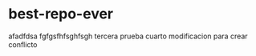 # best-repo-ever

afadfdsa
fgfgsfhfsghfsgh
tercera prueba
cuarto modificacion para crear conflicto


